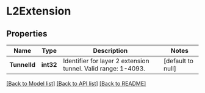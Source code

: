 # L2Extension

## Properties
Name | Type | Description | Notes
------------ | ------------- | ------------- | -------------
**TunnelId** | **int32** | Identifier for layer 2 extension tunnel. Valid range: 1-4093. | [default to null]

[[Back to Model list]](../README.md#documentation-for-models) [[Back to API list]](../README.md#documentation-for-api-endpoints) [[Back to README]](../README.md)

